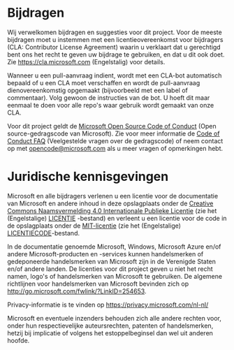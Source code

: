 
# <a name="contributing"></a>Bijdragen
Wij verwelkomen bijdragen en suggesties voor dit project.  Voor de meeste bijdragen moet u instemmen met een licentieovereenkomst voor bijdragers (CLA: Contributor License Agreement) waarin u verklaart dat u gerechtigd bent ons het recht te geven uw bijdrage te gebruiken, en dat u dit ook doet. Zie https://cla.microsoft.com (Engelstalig) voor details.

Wanneer u een pull-aanvraag indient, wordt met een CLA-bot automatisch bepaald of u een CLA moet verschaffen en wordt de pull-aanvraag dienovereenkomstig opgemaakt (bijvoorbeeld met een label of commentaar). Volg gewoon de instructies van de bot. U hoeft dit maar eenmaal te doen voor alle repo's waar gebruik wordt gemaakt van onze CLA.

Voor dit project geldt de [Microsoft Open Source Code of Conduct](https://opensource.microsoft.com/codeofconduct/) (Open source-gedragscode van Microsoft).
Zie voor meer informatie de [Code of Conduct FAQ](https://opensource.microsoft.com/codeofconduct/faq/) (Veelgestelde vragen over de gedragscode) of neem contact op met [opencode@microsoft.com](mailto:opencode@microsoft.com) als u meer vragen of opmerkingen hebt.

# <a name="legal-notices"></a>Juridische kennisgevingen
Microsoft en alle bijdragers verlenen u een licentie voor de documentatie van Microsoft en andere inhoud in deze opslagplaats onder de [Creative Commons Naamsvermelding 4.0 Internationale Publieke Licentie](https://creativecommons.org/licenses/by/4.0/legalcode) (zie het (Engelstalige) [LICENTIE](LICENSE.md) -bestand) en verleent u een licentie voor de code in de opslagplaats onder de [MIT-licentie](https://opensource.org/licenses/MIT) (zie het (Engelstalige) [LICENTIECODE](LICENSE-CODE.md)-bestand.

In de documentatie genoemde Microsoft, Windows, Microsoft Azure en/of andere Microsoft-producten en -services kunnen handelsmerken of gedeponeerde handelsmerken van Microsoft zijn in de Verenigde Staten en/of andere landen.
De licenties voor dit project geven u niet het recht namen, logo's of handelsmerken van Microsoft te gebruiken.
De algemene richtlijnen voor handelsmerken van Microsoft bevinden zich op http://go.microsoft.com/fwlink/?LinkID=254653.

Privacy-informatie is te vinden op https://privacy.microsoft.com/nl-nl/

Microsoft en eventuele inzenders behouden zich alle andere rechten voor, onder hun respectievelijke auteursrechten, patenten of handelsmerken, hetzij bij implicatie of volgens het estoppelbeginsel dan wel uit anderen hoofde.

